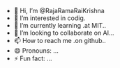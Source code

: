 - 👋 Hi, I’m @RajaRamaRaiKrishna
- 👀 I’m interested in codig.
- 🌱 I’m currently learning .at MIT..
- 💞️ I’m looking to collaborate on AI...
- 📫 How to reach me .on github..
- 😄 Pronouns: ...
- ⚡ Fun fact: ...

<!---
RajaRamaRaiKrishna/RajaRamaRaiKrishna is a ✨ special ✨ repository because its `README.md` (this file) appears on your GitHub profile.
You can click the Preview link to take a look at your changes.
--->
